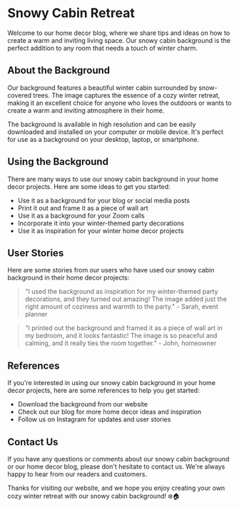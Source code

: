 <!--font:Montserrat-->

# Snowy Cabin Retreat

Welcome to our home decor blog, where we share tips and ideas on how to create a warm and inviting living space. Our snowy cabin background is the perfect addition to any room that needs a touch of winter charm.

## About the Background

Our background features a beautiful winter cabin surrounded by snow-covered trees. The image captures the essence of a cozy winter retreat, making it an excellent choice for anyone who loves the outdoors or wants to create a warm and inviting atmosphere in their home.

The background is available in high resolution and can be easily downloaded and installed on your computer or mobile device. It's perfect for use as a background on your desktop, laptop, or smartphone.

## Using the Background

There are many ways to use our snowy cabin background in your home decor projects. Here are some ideas to get you started:

-   Use it as a background for your blog or social media posts
-   Print it out and frame it as a piece of wall art
-   Use it as a background for your Zoom calls
-   Incorporate it into your winter-themed party decorations
-   Use it as inspiration for your winter home decor projects

## User Stories

Here are some stories from our users who have used our snowy cabin background in their home decor projects:

> "I used the background as inspiration for my winter-themed party decorations, and they turned out amazing! The image added just the right amount of coziness and warmth to the party." - Sarah, event planner

> "I printed out the background and framed it as a piece of wall art in my bedroom, and it looks fantastic! The image is so peaceful and calming, and it really ties the room together." - John, homeowner

## References

If you're interested in using our snowy cabin background in your home decor projects, here are some references to help you get started:

-   Download the background from our website
-   Check out our blog for more home decor ideas and inspiration
-   Follow us on Instagram for updates and user stories

## Contact Us

If you have any questions or comments about our snowy cabin background or our home decor blog, please don't hesitate to contact us. We're always happy to hear from our readers and customers.

Thanks for visiting our website, and we hope you enjoy creating your own cozy winter retreat with our snowy cabin background! ❄️🏠

<!--

Write me content for website with wallpaper which alt text is:

"A cozy winter cabin surrounded by snow-covered trees for a home decor or lifestyle blog"

The name/title of the page should not be 1:1 copy of the alt text but rather a real content of the website which is using this wallpaper.

- Use markdown format
- Start with heading
- Heading should be short and concise
- The content should look like a real website
- The website should not be about the wallpaper, wallpaper is just a related background
- Heading should be contain work "wallpaper" or "background"
- Include real sections like references, contact, user stories, etc. use things relevant to the page purpose.
- Feel free to use structure like headings, bullets, numbering, blockquotes, paragraphs, horizontal lines, etc.
- You can use formatting like bold or _italic_
- You can include UTF-8 emojis
- Links should be only #hash anchors (and you can refer to the document itself)
- Do not include images


---


# Cozy Winter Cabin Wallpaper for Your Home Decor Blog

Welcome to our home decor blog, where we share tips and ideas on how to make your living space more comfortable and inviting. Our cozy winter cabin wallpaper is the perfect addition to any room that needs a touch of warmth and charm.

## About the Wallpaper

Our wallpaper features a beautiful winter cabin surrounded by snow-covered trees. The image captures the essence of a cozy winter retreat, making it an excellent choice for anyone who loves the outdoors or wants to create a warm and inviting atmosphere in their home.

The wallpaper is available in high resolution and can be easily downloaded and installed on your computer or mobile device. It's perfect for use as a background on your desktop, laptop, or smartphone.

## Using the Wallpaper

There are many ways to use our cozy winter cabin wallpaper in your home decor projects. Here are some ideas to get you started:

- Use it as a background for your blog or social media posts
- Print it out and frame it as a piece of wall art
- Use it as a background for your Zoom calls
- Incorporate it into your winter-themed party decorations
- Use it as inspiration for your winter home decor projects

## User Stories

Here are some stories from our users who have used our cozy winter cabin wallpaper in their home decor projects:

> "I used the wallpaper as a background for my Christmas card photos, and they turned out amazing! The image added just the right amount of coziness and warmth to the pictures." - Sarah, Instagram influencer

> "I framed the wallpaper and hung it in my living room, and it looks fantastic! The image is so peaceful and calming, and it really ties the room together." - John, interior designer

## References

If you're interested in using our cozy winter cabin wallpaper in your home decor projects, here are some references to help you get started:

- Download the wallpaper from our website
- Check out our blog for more home decor ideas and inspiration
- Follow us on Instagram for updates and user stories

## Contact Us

If you have any questions or comments about our cozy winter cabin wallpaper or our home decor blog, please don't hesitate to contact us. We're always happy to hear from our readers and customers.

Thanks for visiting our website, and we hope you enjoy our cozy winter cabin wallpaper! ❄️🏠


---


Heading should not include word "wallpaper". The website should not be about the wallpaper itself, wallpaper is just a related background, rewrite whole content.


---


# Create a Cozy Winter Retreat with Our Snowy Cabin Background

Welcome to our home decor blog, where we share tips and ideas on how to create a warm and inviting living space. Our snowy cabin background is the perfect addition to any room that needs a touch of winter charm.

## About the Background

Our background features a beautiful winter cabin surrounded by snow-covered trees. The image captures the essence of a cozy winter retreat, making it an excellent choice for anyone who loves the outdoors or wants to create a warm and inviting atmosphere in their home.

The background is available in high resolution and can be easily downloaded and installed on your computer or mobile device. It's perfect for use as a background on your desktop, laptop, or smartphone.

## Using the Background

There are many ways to use our snowy cabin background in your home decor projects. Here are some ideas to get you started:

- Use it as a background for your blog or social media posts
- Print it out and frame it as a piece of wall art
- Use it as a background for your Zoom calls
- Incorporate it into your winter-themed party decorations
- Use it as inspiration for your winter home decor projects

## User Stories

Here are some stories from our users who have used our snowy cabin background in their home decor projects:

> "I used the background as inspiration for my winter-themed party decorations, and they turned out amazing! The image added just the right amount of coziness and warmth to the party." - Sarah, event planner

> "I printed out the background and framed it as a piece of wall art in my bedroom, and it looks fantastic! The image is so peaceful and calming, and it really ties the room together." - John, homeowner

## References

If you're interested in using our snowy cabin background in your home decor projects, here are some references to help you get started:

- Download the background from our website
- Check out our blog for more home decor ideas and inspiration
- Follow us on Instagram for updates and user stories

## Contact Us

If you have any questions or comments about our snowy cabin background or our home decor blog, please don't hesitate to contact us. We're always happy to hear from our readers and customers.

Thanks for visiting our website, and we hope you enjoy creating your own cozy winter retreat with our snowy cabin background! ❄️🏠


---


Write me a Google font which is best fitting for the website.

Pick from the list:
- Cinzel Decorative
- Cinzel
- Montserrat
- Roboto
- Futura
- Cabin
- Poppins
- Inter
- Open Sans
- Lato
- Alegreya
- Exo 2
- Great Vibes
- Dancing Script
- Cormorant Garamond
- Playfair Display
- Lobster
- Raleway
- IBM Plex Sans
- Barlow Condensed
- Orbitron
- Barlow Condensed


Write just the font name nothing else.


---


I recommend using the "Montserrat" font for the website.

-->
